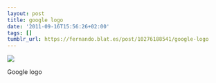 ```yaml
---
layout: post
title: google logo
date: '2011-09-16T15:56:26+02:00'
tags: []
tumblr_url: https://fernando.blat.es/post/10276188541/google-logo
---
```

 ![](/tumblr_files/tumblr_lrmc22ZuAo1qz4y16o1_500.jpg)  

Google logo
